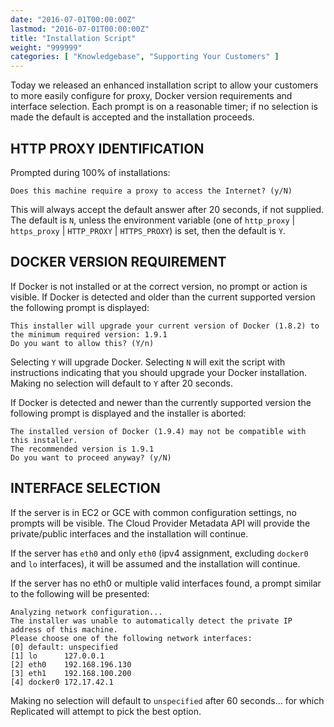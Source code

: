 ```yaml
---
date: "2016-07-01T00:00:00Z"
lastmod: "2016-07-01T00:00:00Z"
title: "Installation Script"
weight: "999999"
categories: [ "Knowledgebase", "Supporting Your Customers" ]
---
```


Today we released an enhanced installation script to allow your customers to more easily configure 
for proxy, Docker version requirements and interface selection. Each prompt is on a reasonable timer; 
if no selection is made the default is accepted and the installation proceeds.

## HTTP PROXY IDENTIFICATION
Prompted during 100% of installations:

```shell
Does this machine require a proxy to access the Internet? (y/N)
```

This will always accept the default answer after 20 seconds, if not supplied. The default is `N`, unless 
the environment variable (one of `http_proxy` | `https_proxy` | `HTTP_PROXY` | `HTTPS_PROXY`) is set, then the 
default is `Y`.

## DOCKER VERSION REQUIREMENT
If Docker is not installed or at the correct version, no prompt or action is visible.
If Docker is detected and older than the current supported version the following prompt is displayed:

```shell
This installer will upgrade your current version of Docker (1.8.2) to the minimum required version: 1.9.1
Do you want to allow this? (Y/n)
```

Selecting `Y` will upgrade Docker. Selecting `N` will exit the script with instructions indicating that 
you should upgrade your Docker installation. Making no selection will default to `Y` after 20 seconds.

If Docker is detected and newer than the currently supported version the following prompt is displayed and 
the installer is aborted:

```shell
The installed version of Docker (1.9.4) may not be compatible with this installer.
The recommended version is 1.9.1
Do you want to proceed anyway? (y/N)
```

## INTERFACE SELECTION
If the server is in EC2 or GCE with common configuration settings, no prompts will be visible. The Cloud Provider 
Metadata API will provide the private/public interfaces and the installation will continue.

If the server has `eth0` and only `eth0` (ipv4 assignment, excluding `docker0` and `lo` interfaces), it will be 
assumed and the installation will continue.

If the server has no eth0 or multiple valid interfaces found, a prompt similar to the following will be presented:

```shell
Analyzing network configuration...
The installer was unable to automatically detect the private IP address of this machine.
Please choose one of the following network interfaces:
[0] default: unspecified
[1] lo   	127.0.0.1
[2] eth0 	192.168.196.130
[3] eth1 	192.168.100.200
[4] docker0	172.17.42.1
```

Making no selection will default to `unspecified` after 60 seconds… for which Replicated will attempt to pick the best 
option.